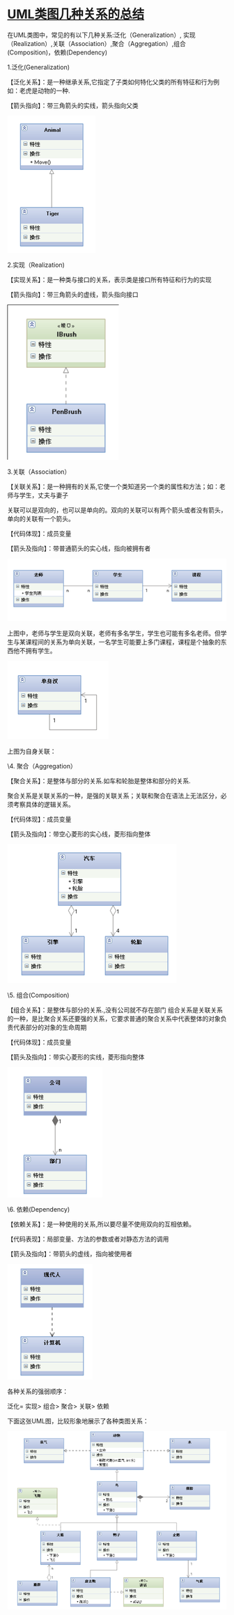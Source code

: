 # [UML类图几种关系的总结](https://www.cnblogs.com/qianpangzi/p/10842672.html)

在UML类图中，常见的有以下几种关系:泛化（Generalization）, 实现（Realization）,关联（Association）,聚合（Aggregation）,组合(Composition)，依赖(Dependency)

 

1.泛化(Generalization)

【泛化关系】：是一种继承关系,它指定了子类如何特化父类的所有特征和行为例如：老虎是动物的一种.

【箭头指向】：带三角箭头的实线，箭头指向父类

![img](images\泛化(Generalization).gif)

2.实现（Realization)

【实现关系】：是一种类与接口的关系，表示类是接口所有特征和行为的实现

【箭头指向】：带三角箭头的虚线，箭头指向接口

![image-20200917225934931](images\实现.png)

3.关联（Association）

【关联关系】：是一种拥有的关系,它使一个类知道另一个类的属性和方法；如：老师与学生，丈夫与妻子

关联可以是双向的，也可以是单向的。双向的关联可以有两个箭头或者没有箭头，单向的关联有一个箭头。

【代码体现】：成员变量

【箭头及指向】：带普通箭头的实心线，指向被拥有者

 

![img](images\关联（Association）.gif) 

上图中，老师与学生是双向关联，老师有多名学生，学生也可能有多名老师。但学生与某课程间的关系为单向关联，一名学生可能要上多门课程，课程是个抽象的东西他不拥有学生。

 

 ![img](images\自身关联（Association）.gif)

上图为自身关联：

 

\4. 聚合（Aggregation）

【聚合关系】：是整体与部分的关系.如车和轮胎是整体和部分的关系.

聚合关系是关联关系的一种，是强的关联关系；关联和聚合在语法上无法区分，必须考察具体的逻辑关系。

【代码体现】：成员变量

【箭头及指向】：带空心菱形的实心线，菱形指向整体

 

![img](images\聚合（Aggregation）.gif) 

 

\5. 组合(Composition)

【组合关系】：是整体与部分的关系.,没有公司就不存在部门   组合关系是关联关系的一种，是比聚合关系还要强的关系，它要求普通的聚合关系中代表整体的对象负责代表部分的对象的生命周期

【代码体现】：成员变量

【箭头及指向】：带实心菱形的实线，菱形指向整体

 

 ![img](images\组合(Composition).gif)

 

\6. 依赖(Dependency)

【依赖关系】：是一种使用的关系,所以要尽量不使用双向的互相依赖。

【代码表现】：局部变量、方法的参数或者对静态方法的调用

【箭头及指向】：带箭头的虚线，指向被使用者

 

 ![img](images\依赖(Dependency).gif)

 

各种关系的强弱顺序：

泛化= 实现> 组合> 聚合> 关联> 依赖

下面这张UML图，比较形象地展示了各种类图关系：


![img](images\各种类图关系.gif)